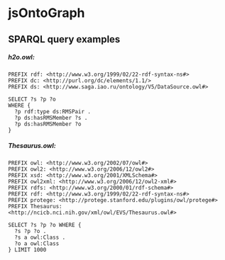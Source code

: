 jsOntoGraph
===========

SPARQL query examples
---------------------

##### h2o.owl:
    PREFIX rdf: <http://www.w3.org/1999/02/22-rdf-syntax-ns#>
    PREFIX dc: <http://purl.org/dc/elements/1.1/>
    PREFIX ds: <http://www.saga.iao.ru/ontology/V5/DataSource.owl#>

    SELECT ?s ?p ?o
    WHERE {
      ?p rdf:type ds:RMSPair .
      ?p ds:hasRMSMember ?s .
      ?p ds:hasRMSMember ?o
    }



##### Thesaurus.owl:
    PREFIX owl: <http://www.w3.org/2002/07/owl#>
    PREFIX owl2: <http://www.w3.org/2006/12/owl2#>
    PREFIX xsd: <http://www.w3.org/2001/XMLSchema#>
    PREFIX owl2xml: <http://www.w3.org/2006/12/owl2-xml#>
    PREFIX rdfs: <http://www.w3.org/2000/01/rdf-schema#>
    PREFIX rdf: <http://www.w3.org/1999/02/22-rdf-syntax-ns#>
    PREFIX protege: <http://protege.stanford.edu/plugins/owl/protege#>
    PREFIX Thesaurus: <http://ncicb.nci.nih.gov/xml/owl/EVS/Thesaurus.owl#>

    SELECT ?s ?p ?o WHERE {
      ?s ?p ?o .
      ?s a owl:Class .
      ?o a owl:Class
    } LIMIT 1000

